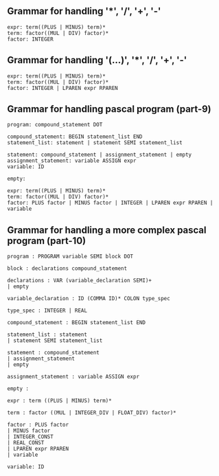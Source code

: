 ## Grammar for handling '*', '/', '+', '-'
```
expr: term((PLUS | MINUS) term)*
term: factor((MUL | DIV) factor)*
factor: INTEGER
```

## Grammar for handling '(...)', '*', '/', '+', '-' 
```
expr: term((PLUS | MINUS) term)*
term: factor((MUL | DIV) factor)*
factor: INTEGER | LPAREN expr RPAREN
```

## Grammar for handling pascal program (part-9)
```
program: compound_statement DOT

compound_statement: BEGIN statement_list END
statement_list: statement | statement SEMI statement_list

statement: compound_statement | assignment_statement | empty
assignment_statement: variable ASSIGN expr
variable: ID

empty: 

expr: term((PLUS | MINUS) term)*
term: factor((MUL | DIV) factor)*
factor: PLUS factor | MINUS factor | INTEGER | LPAREN expr RPAREN | variable
```

## Grammar for handling a more complex pascal program (part-10)
```
program : PROGRAM variable SEMI block DOT

block : declarations compound_statement

declarations : VAR (variable_declaration SEMI)+
| empty

variable_declaration : ID (COMMA ID)* COLON type_spec

type_spec : INTEGER | REAL

compound_statement : BEGIN statement_list END

statement_list : statement
| statement SEMI statement_list

statement : compound_statement
| assignment_statement
| empty

assignment_statement : variable ASSIGN expr

empty :

expr : term ((PLUS | MINUS) term)*

term : factor ((MUL | INTEGER_DIV | FLOAT_DIV) factor)*

factor : PLUS factor
| MINUS factor
| INTEGER_CONST
| REAL_CONST
| LPAREN expr RPAREN
| variable

variable: ID
```

